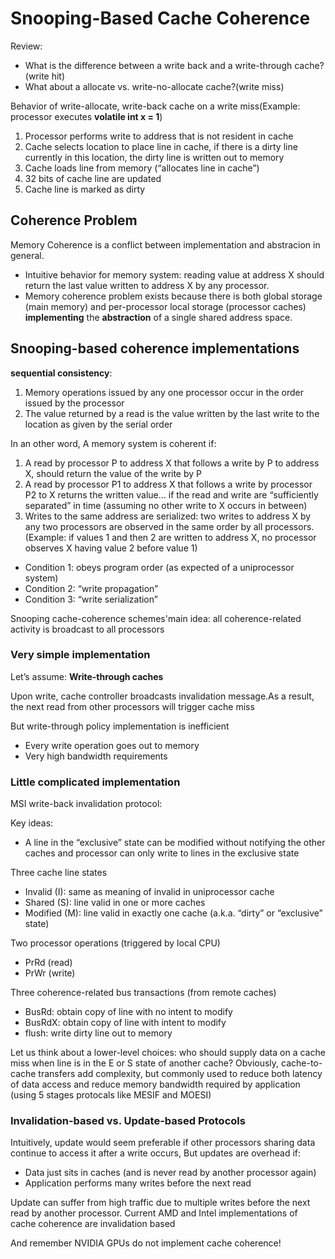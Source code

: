 # Snooping-Based Cache Coherence

Review:
- What is the difference between a write back and a write-through cache?(write hit)
- What about a allocate vs. write-no-allocate cache?(write miss)

Behavior of write-allocate, write-back cache on a write miss(Example: processor executes __volatile int x = 1__)
1. Processor performs write to address that is not resident in cache
2. Cache selects location to place line in cache, if there is a dirty line currently in 
this location, the dirty line is written out to memory
3. Cache loads line from memory (“allocates line in cache”)
4. 32 bits of cache line are updated
5. Cache line is marked as dirty

## Coherence Problem
Memory Coherence is a conflict between implementation and abstracion in general.
- Intuitive behavior for memory system: reading value at address X should return the last value written to address X by any processor.
- Memory coherence problem exists because there is both global 
storage (main memory) and per-processor local storage (processor caches) __implementing__ the __abstraction__ of a single 
shared address space.

## Snooping-based coherence implementations

__sequential consistency__:
1. Memory operations issued by any one processor occur in the order issued by the processor
2. The value returned by a read is the value written by the 
last write to the location as given by the serial order

In an other word, A memory system is coherent if:
1. A read by processor P to address X that follows a write by P to address X, 
should return the value of the write by P
2. A read by processor P1 to address X that follows a write by processor P2 to 
X returns the written value... if the read and write are “sufficiently 
separated” in time (assuming no other write to X occurs in between)
3. Writes to the same address are serialized: two writes to address X by any 
two processors are observed in the same order by all processors.
(Example: if values 1 and then 2 are written to address X, no processor observes X having value 2 before value 1)

- Condition 1: obeys program order (as expected of a uniprocessor system)
- Condition 2: “write propagation”
- Condition 3: “write serialization”



Snooping cache-coherence schemes'main idea: all coherence-related activity is broadcast to all processors

### Very simple implementation
Let’s assume: __Write-through caches__

Upon write, cache controller broadcasts invalidation message.As a result, the next read from other processors will trigger cache miss

But write-through policy implementation is inefficient
- Every write operation goes out to memory
- Very high bandwidth requirements

### Little complicated implementation
MSI write-back invalidation protocol:

Key ideas:
- A line in the “exclusive” state can be modified without notifying 
the other caches and processor can only write to lines in the exclusive state

Three cache line states
- Invalid (I): same as meaning of invalid in uniprocessor cache
- Shared (S): line valid in one or more caches
- Modified (M): line valid in exactly one cache (a.k.a. “dirty” or “exclusive” state)

Two processor operations (triggered by local CPU)
- PrRd (read)
- PrWr (write)

Three coherence-related bus transactions (from remote caches) 
- BusRd: obtain copy of line with no intent to modify
- BusRdX: obtain copy of line with intent to modify
- flush: write dirty line out to memory

Let us think about a lower-level choices: who should supply data on a cache miss when line is in the E or S state of another cache? Obviously, cache-to-cache transfers add complexity, but commonly used to reduce both latency of data access and reduce memory 
bandwidth required by application
(using 5 stages protocals like MESIF and MOESI)

### Invalidation-based vs. Update-based Protocols

Intuitively, update would seem preferable if other processors 
sharing data continue to access it after a write occurs, But updates are overhead if:
- Data just sits in caches (and is never read by another processor again) 
- Application performs many writes before the next read

Update can suffer from high traffic due to multiple writes before the next read by another processor. Current AMD and Intel implementations of cache coherence are invalidation based

And remember NVIDIA GPUs do not implement cache coherence!



